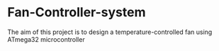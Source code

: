 # Fan-Controller-system
The aim of this project is to design a temperature-controlled fan using ATmega32 microcontroller
